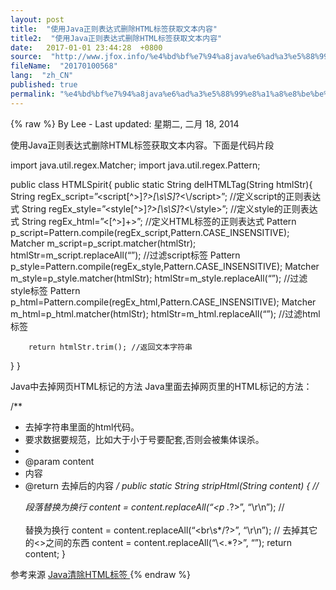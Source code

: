 ```yaml
---
layout: post
title:  "使用Java正则表达式删除HTML标签获取文本内容"
title2:  "使用Java正则表达式删除HTML标签获取文本内容"
date:   2017-01-01 23:44:28  +0800
source:  "http://www.jfox.info/%e4%bd%bf%e7%94%a8java%e6%ad%a3%e5%88%99%e8%a1%a8%e8%be%be%e5%bc%8f%e5%88%a0%e9%99%a4html%e6%a0%87%e7%ad%be%e8%8e%b7%e5%8f%96%e6%96%87%e6%9c%ac%e5%86%85%e5%ae%b9.html"
fileName:  "20170100568"
lang:  "zh_CN"
published: true
permalink: "%e4%bd%bf%e7%94%a8java%e6%ad%a3%e5%88%99%e8%a1%a8%e8%be%be%e5%bc%8f%e5%88%a0%e9%99%a4html%e6%a0%87%e7%ad%be%e8%8e%b7%e5%8f%96%e6%96%87%e6%9c%ac%e5%86%85%e5%ae%b9.html"
---
```

{% raw %}
By Lee - Last updated: 星期二, 二月 18, 2014

使用Java正则表达式删除HTML标签获取文本内容。下面是代码片段

import java.util.regex.Matcher; 
import java.util.regex.Pattern;

public class HTMLSpirit{ 
public static String delHTMLTag(String htmlStr){ 
String regEx_script=”<script[^>]*?>[\\s\\S]*?<\\/script>”; //定义script的正则表达式 
String regEx_style=”<style[^>]*?>[\\s\\S]*?<\\/style>”; //定义style的正则表达式 
String regEx_html=”<[^>]+>”; //定义HTML标签的正则表达式 
Pattern p_script=Pattern.compile(regEx_script,Pattern.CASE_INSENSITIVE); 
Matcher m_script=p_script.matcher(htmlStr); 
htmlStr=m_script.replaceAll(“”); //过滤script标签 
Pattern p_style=Pattern.compile(regEx_style,Pattern.CASE_INSENSITIVE); 
Matcher m_style=p_style.matcher(htmlStr); 
htmlStr=m_style.replaceAll(“”); //过滤style标签 
Pattern p_html=Pattern.compile(regEx_html,Pattern.CASE_INSENSITIVE); 
Matcher m_html=p_html.matcher(htmlStr); 
htmlStr=m_html.replaceAll(“”); //过滤html标签

        return htmlStr.trim(); //返回文本字符串 
} 
}

Java中去掉网页HTML标记的方法 
Java里面去掉网页里的HTML标记的方法：

/** 
* 去掉字符串里面的html代码。 
* 要求数据要规范，比如大于小于号要配套,否则会被集体误杀。 
* 
* @param content 
* 内容 
* @return 去掉后的内容 
*/ 
public static String stripHtml(String content) { 
// <p>段落替换为换行 
content = content.replaceAll(“<p .*?>”, “\r\n”); 
// <br><br/>替换为换行 
content = content.replaceAll(“<br\\s*/?>”, “\r\n”); 
// 去掉其它的<>之间的东西 
content = content.replaceAll(“\\<.*?>”, “”); 
return content; 
}

参考来源 [Java清除HTML标签 ](http://www.jfox.info/go.php?url=http://www.jfox.info/url.php?url=http%3A%2F%2Fxiejincheng.blog.51cto.com%2F2307724%2F722731)
{% endraw %}